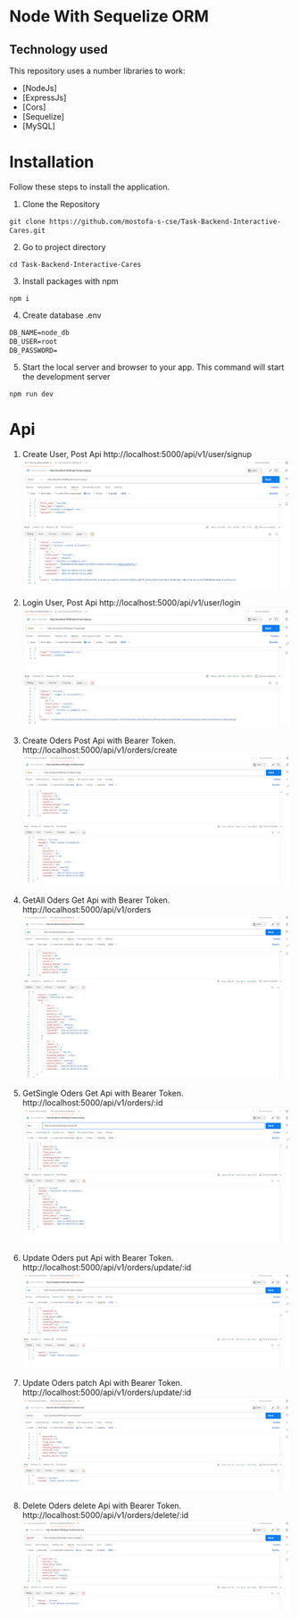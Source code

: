 # Node With Sequelize ORM

## Technology used

This repository uses a number libraries to work:

- [NodeJs]
- [ExpressJs]
- [Cors]
- [Sequelize]
- [MySQL]


# Installation
 Follow these steps to install the application.
1. Clone the Repository
```
git clone https://github.com/mostofa-s-cse/Task-Backend-Interactive-Cares.git
```
2. Go to project directory

```
cd Task-Backend-Interactive-Cares
```

3. Install packages with npm

```
npm i
```
4. Create database .env

```
DB_NAME=node_db
DB_USER=root
DB_PASSWORD=
```
5. Start the local server and browser to your app.
This command will start the development server
```
npm run dev
```

# Api
1. Create User, Post Api
http://localhost:5000/api/v1/user/signup
![alt text](image-6.png)

2. Login User, Post Api 
http://localhost:5000/api/v1/user/login
![alt text](image-7.png)

3. Create Oders Post Api with Bearer Token.
http://localhost:5000/api/v1/orders/create
![alt text](image.png) 

4. GetAll Oders Get Api with Bearer Token.
http://localhost:5000/api/v1/orders
![alt text](image-1.png)

5. GetSingle Oders Get Api with Bearer Token.
http://localhost:5000/api/v1/orders/:id
![alt text](image-2.png)

6. Update Oders put Api with Bearer Token.
http://localhost:5000/api/v1/orders/update/:id
![alt text](image-3.png)

7. Update Oders patch Api with Bearer Token.
http://localhost:5000/api/v1/orders/update/:id
![alt text](image-4.png)

8. Delete Oders delete Api with Bearer Token.
http://localhost:5000/api/v1/orders/delete/:id
![alt text](image-5.png)
